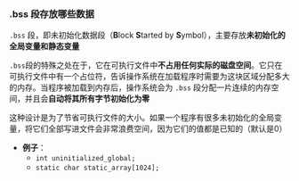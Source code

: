 ### .bss 段存放哪些数据

`.bss` 段，即未初始化数据段（**B**lock **S**tarted by **S**ymbol），主要存放**未初始化的全局变量和静态变量**

`.bss`段的特殊之处在于，它在可执行文件中**不占用任何实际的磁盘空间**。它只在可执行文件中有一个占位符，告诉操作系统在加载程序时需要为这块区域分配多大的内存。当程序被加载到内存后，操作系统会为 `.bss` 段分配一片连续的内存空间，并且会**自动将其所有字节初始化为零**

这种设计是为了节省可执行文件的大小。如果一个程序有很多未初始化的全局变量，将它们全部写进文件会非常浪费空间，因为它们的值都是已知的（默认是0）

- **例子**：
  - `int uninitialized_global;`
  - `static char static_array[1024];`
